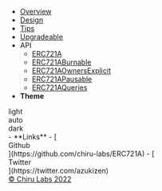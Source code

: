 - [Overview](/)
- [Design](design.md)
- [Tips](tips.md)
- [Upgradeable](upgradeable.md)
- API
  - [ERC721A](erc721a.md)
  - [ERC721ABurnable](erc721a-burnable.md)
  - [ERC721AOwnersExplicit](erc721a-owners-explicit.md)
  - [ERC721APausable](erc721a-pausable.md)
  - [ERC721AQueries](erc721a-queries.md)
- **Theme**
<div id="theme">
<div class="choice" name="light">
	<div class="icon"><i class="icon-sun"></i></div>
	<div class="text">light</div>
</div><div class="choice" name="auto">
	<div class="icon"><i class="icon-eclipse"></i></div>
	<div class="text">auto</div>
</div><div class="choice" name="dark">
	<div class="icon"><i class="icon-moon"></i></div>
	<div class="text">dark</div>
</div></div>
- **Links**
  - [<div class="s0cial"><i class="icon-github-circled"></i>Github</div>](https://github.com/chiru-labs/ERC721A)
  - [<div class="s0cial"><i class="icon-twitter"></i>Twitter</div>](https://twitter.com/azukizen)
<div class="copyright"><a href="https://www.chirulabs.com/" target="_blank" title="Chiru Labs">© Chiru Labs 2022</a></div>